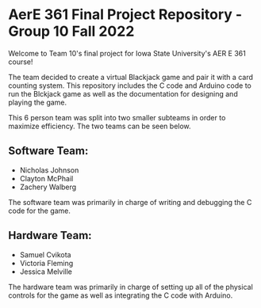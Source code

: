 # AerE 361 Final Project Repository - Group 10 Fall 2022

Welcome to Team 10's final project for Iowa State University's AER E 361 course!

The team decided to create a virtual Blackjack game and pair it with a card counting system. This repository includes the C code and Arduino code to run the Blckjack game as well as the documentation for designing and playing the game.

This 6 person team was split into two smaller subteams in order to maximize efficiency. The two teams can be seen below.

## Software Team:
- Nicholas Johnson
- Clayton McPhail
- Zachery Walberg

The software team was primarily in charge of writing and debugging the C code for the game.

## Hardware Team:
- Samuel Cvikota
- Victoria Fleming
- Jessica Melville

The hardware team was primarily in charge of setting up all of the physical controls for the game as well as integrating the C code with Arduino.

